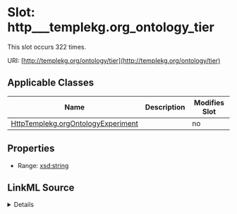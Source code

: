 

# Slot: http___templekg.org_ontology_tier




This slot occurs 322 times.


URI: [http://templekg.org/ontology/tier](http://templekg.org/ontology/tier)



<!-- no inheritance hierarchy -->





## Applicable Classes

| Name | Description | Modifies Slot |
| --- | --- | --- |
| [HttpTemplekg.orgOntologyExperiment](../classes/HttpTemplekg.orgOntologyExperiment.md) |  |  no  |







## Properties

* Range: [xsd:string](http://www.w3.org/2001/XMLSchema#string)







## LinkML Source

<details>

```yaml
name: http___templekg.org_ontology_tier
from_schema: okns:climatepub4-kg
rank: 1000
slot_uri: http://templekg.org/ontology/tier
alias: http___templekg.org_ontology_tier
domain_of:
- http___templekg.org_ontology_Experiment
range: string

```
</details>
